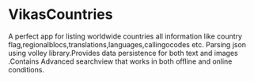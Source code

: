 # VikasCountries
A perfect app for listing worldwide countries all information like country flag,regionalblocs,translations,languages,callingocodes etc.
Parsing json using volley library.Provides data persistence for both text and images .Contains Advanced searchview that works in both offline and online conditions.
